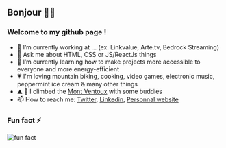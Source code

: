 ## Bonjour 🙋‍♂️

### Welcome to my github page !

- 🔭 I’m currently working at ... (ex. Linkvalue, Arte.tv, Bedrock Streaming)
- 💬 Ask me about HTML, CSS or JS/ReactJs things
- 🌱 I’m currently learning how to make projects more accessible to everyone and more energy-efficient
- 💗 I'm loving mountain biking, cooking, video games, electronic music, peppermint ice cream & many other things
- ⛰️ 🚴 I climbed the [Mont Ventoux](https://www.strava.com/activities/5583234619) with some buddies
- 📫 How to reach me: [Twitter](https://twitter.com/florentbarriol), [Linkedin](https://www.linkedin.com/in/florentbarriol), [Personnal website](https://florentbarriol.com)

### Fun fact ⚡

![fun fact](https://media.giphy.com/media/XknChYwfPnp04/giphy.gif)


<!--
**florentbarriol/florentbarriol** is a ✨ _special_ ✨ repository because its `README.md` (this file) appears on your GitHub profile.
-->
